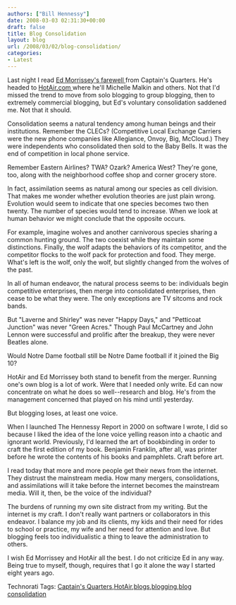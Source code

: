 ```yaml
---
authors: ["Bill Hennessy"]
date: 2008-03-03 02:31:30+00:00
draft: false
title: Blog Consolidation
layout: blog
url: /2008/03/02/blog-consolidation/
categories:
- Latest
---
```


Last night I read [Ed Morrissey's farewell ](https://www.captainsquartersblog.com/mt/archives/017170.php)from Captain's Quarters. He's headed to [HotAir.com ](https://hotair.com/)where he'll Michelle Malkin and others. Not that I'd missed the trend to move from solo blogging to group blogging, then to extremely commercial blogging, but Ed's voluntary consolidation saddened me. Not that it should. 

 

Consolidation seems a natural tendency among human beings and their institutions. Remember the CLECs? (Competitive Local Exchange Carriers were the new phone companies like Allegiance, Onvoy, Big, McCloud.) They were independents who consolidated then sold to the Baby Bells. It was the end of competition in local phone service.

 

Remember Eastern Airlines? TWA? Ozark? America West? They're gone, too, along with the neighborhood coffee shop and corner grocery store.

 

In fact, assimilation seems as natural among our species as cell division. That makes me wonder whether evolution theories are just plain wrong. Evolution would seem to indicate that one species becomes two then twenty. The number of species would tend to increase. When we look at human behavior we might conclude that the opposite occurs.

 

For example, imagine wolves and another carnivorous species sharing a common hunting ground. The two coexist while they maintain some distinctions. Finally, the wolf adapts the behaviors of its competitor, and the competitor flocks to the wolf pack for protection and food. They merge. What's left is the wolf, only the wolf, but slightly changed from the wolves of the past. 

 

In all of human endeavor, the natural process seems to be: individuals begin competitive enterprises, then merge into consolidated enterprises, then cease to be what they were. The only exceptions are TV sitcoms and rock bands. 

 

But "Laverne and Shirley" was never "Happy Days," and "Petticoat Junction" was never "Green Acres." Though Paul McCartney and John Lennon were successful and prolific after the breakup, they were never Beatles alone.

 

Would Notre Dame football still be Notre Dame football if it joined the Big 10? 

 

HotAir and Ed Morrissey both stand to benefit from the merger. Running one's own blog is a lot of work. Were that I needed only write. Ed can now concentrate on what he does so well--research and blog. He's from the management concerned that played on his mind until yesterday.

 

But blogging loses, at least one voice.

 

When I launched The Hennessy Report in 2000 on software I wrote, I did so because I liked the idea of the lone voice yelling reason into a chaotic and ignorant world. Previously, I'd learned the art of bookbinding in order to craft the first edition of my book. Benjamin Franklin, after all, was printer before he wrote the contents of his books and pamphlets. Craft before art.

 

I read today that more and more people get their news from the internet. They distrust the mainstream media. How many mergers, consolidations, and assimilations will it take before the internet becomes the mainstream media. Will it, then, be the voice of the individual?

 

The burdens of running my own site distract from my writing. But the internet is my craft. I don't really want partners or collaborators in this endeavor. I balance my job and its clients, my kids and their need for rides to school or practice, my wife and her need for attention and love. But blogging feels too individualistic a thing to leave the administration to others.

 

I wish Ed Morrissey and HotAir all the best. I do not criticize Ed in any way. Being true to myself, though, requires that I go it alone the way I started eight years ago.

 

Technorati Tags: [Captain's Quarters](https://technorati.com/tags/Captain's%20Quarters),[HotAir](https://technorati.com/tags/HotAir),[blogs](https://technorati.com/tags/blogs),[blogging](https://technorati.com/tags/blogging),[blog consolidation](https://technorati.com/tags/blog%20consolidation)
